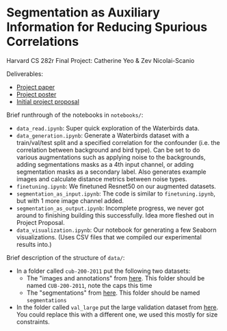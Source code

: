 # Segmentation as Auxiliary Information for Reducing Spurious Correlations

Harvard CS 282r Final Project: Catherine Yeo & Zev Nicolai-Scanio

Deliverables:
- [Project paper](CS_282r_Project_Paper.pdf)
- [Project poster](CS_282r_Project_Poster.pdf)
- [Initial project proposal](CS_282r_Project_Proposal.pdf)

Brief runthrough of the notebooks in `notebooks/`:
- `data_read.ipynb`: Super quick exploration of the Waterbirds data.
- `data_generation.ipynb`: Generate a Waterbirds dataset with a train/val/test split and a specified correlation for the confounder (i.e. the correlation between background and bird type). Can be set to do various augmentations such as applying noise to the backgrounds, adding segmentations masks as a 4th input channel, or adding segmentation masks as a secondary label. Also generates example images and calculate distance metrics between noise types.
- `finetuning.ipynb`: We finetuned Resnet50 on our augmented datasets.
- `segmentation_as_input.ipynb`: The code is similar to `finetuning.ipynb`, but with 1 more image channel added.
- `segmentation_as_output.ipynb`:  Incomplete progress, we never got around to finishing building this successfully. Idea more fleshed out in Project Proposal.
- `data_visualization.ipynb`: Our notebook for generating a few Seaborn visualizations. (Uses CSV files that we compiled our experimental results into.) 

Brief description of the structure of `data/`:
 - In a folder called `cub-200-2011` put the following two datasets:
   - The "images and annotations" from [here](http://www.vision.caltech.edu/datasets/cub_200_2011/). This folder should be named `CUB-200-2011`, note the caps this time
   - The "segmentations" from [here](http://www.vision.caltech.edu/datasets/cub_200_2011/). This folder should be named `segmentations`
 - In the folder called `val_large` put the large validation dataset from [here](http://places2.csail.mit.edu/download.html). You could replace this with a different one, we used this mostly for size constraints. 
